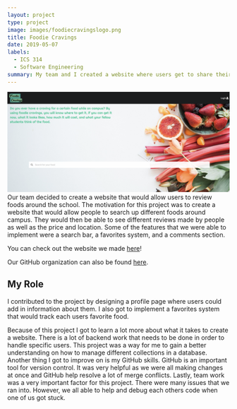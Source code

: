 ```yaml
---
layout: project
type: project
image: images/foodiecravingslogo.png
title: Foodie Cravings
date: 2019-05-07
labels:
  - ICS 314
  - Software Engineering
summary: My team and I created a website where users get to share their reviews of food found around campus.
---
```

<img class="ui large right floated image" src="../images/foodiecravings_landing.png">
Our team decided to create a website that would allow users to review foods around the school. The motivation for this project was to create a website that would allow people to search up different foods around campus. They would then be able to see different reviews made by people as well as the price and location. Some of the features that we were able to implement were a search bar, a favorites system, and a comments section. 

You can check out the website we made [here](http://foodiecravings.meteorapp.com/#/)!

Our GitHub organization can also be found [here](https://github.com/foodiecravings).

## My Role
I contributed to the project by designing a profile page where users could add in information about them. I also got to implement a favorites system that would track each users favorite food. 

Because of this project I got to learn a lot more about what it takes to create a website. There is a lot of backend work that needs to be done in order to handle specific users. This project was a way for me to gain a better understanding on how to manage different collections in a database. Another thing I got to improve on is my GitHub skills. GitHub is an important tool for version control. It was very helpful as we were all making changes at once and GitHub help resolve a lot of merge conflicts. Lastly, team work was a very important factor for this project. There were many issues that we ran into. However, we all able to help and debug each others code when one of us got stuck. 
